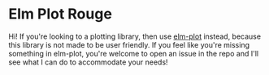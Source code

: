 # Elm Plot Rouge

Hi! If you're looking to a plotting library, then
use [elm-plot](https://github.com/terezka/elm-plot) instead, because this library is not
made to be user friendly. If you feel like you're missing something in elm-plot,
you're welcome to open an issue in the repo and I'll see what I can do
to accommodate your needs!
